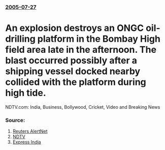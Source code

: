 ### [2005-07-27](/news/2005/07/27/index.md)

#  An explosion destroys an ONGC oil-drilling platform in the Bombay High field area late in the afternoon. The blast occurred possibly after a shipping vessel docked nearby collided with the platform during high tide. 

NDTV.com: India, Business, Bollywood, Cricket, Video and Breaking News


### Source:

1. [Reuters AlertNet](http://www.alertnet.org/thenews/newsdesk/SP270501.htm)
2. [NDTV](http://www.ndtv.com/topstories/showtopstory.asp?slug=Eight+killed+in+Bombay+High+fire&id=17417)
3. [Express India](http://www.expressindia.com/fullstory.php?newsid=51606)

